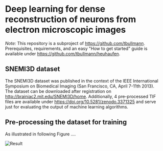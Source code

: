 # Deep learning for dense reconstruction of neurons from electron microscopic images

*Note:* This repository is a subproject of https://github.com/tbullmann. Prerequisites, requirements, and an easy "How to get started" guide is available under https://github.com/tbullmann/heuhaufen.

## SNEMI3D dataset

The SNEMI3D dataset was published in the context of the IEEE International Symposium on Biomedical Imaging (San Francisco, CA, April 7-11th 2013). The dataset can be downloaded after registration on http://brainiac2.mit.edu/SNEMI3D/home. Additionally, 4 pre-processed TIF files are available under https://doi.org/10.5281/zenodo.3371325 and serve just for evaluating the output of machine learning algorithms.

## Pre-processing the dataset for training

As illustrated in following Figure ....

![Result](documentation/part.PNG)
